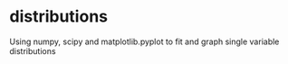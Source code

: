 # distributions
Using numpy, scipy and matplotlib.pyplot to fit and graph single variable distributions
